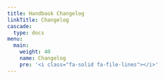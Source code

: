 ```yaml
---
title: Handbook Changelog
linkTitle: Changelog
cascade:
  type: docs
menu:
  main:
    weight: 40
    name: Changelog
    pre: '<i class="fa-solid fa-file-lines"></i>'
---
```

